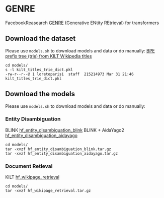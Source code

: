 # GENRE
FacebookReasearch [GENRE](https://github.com/facebookresearch/GENRE/tree/main/examples_genre) (Generative ENtity REtrieval) for transformers


## Download the dataset
Please use `models.sh` to download models and data or do manually:
[BPE prefix tree (trie) from KILT Wikipedia titles](http://dl.fbaipublicfiles.com/GENRE/kilt_titles_trie_dict.pkl)
```
cd models/
s -l kilt_titles_trie_dict.pkl 
-rw-r--r--@ 1 loretoparisi  staff  215214973 Mar 31 21:46 kilt_titles_trie_dict.pkl
```

## Download the models
Please use `models.sh` to download models and data or do manually:

### Entity Disambiguation
BLINK	[hf_entity_disambiguation_blink](http://dl.fbaipublicfiles.com/GENRE/hf_entity_disambiguation_blink.tar.gz)
BLINK + AidaYago2	[hf_entity_disambiguation_aidayago](http://dl.fbaipublicfiles.com/GENRE/hf_entity_disambiguation_aidayago.tar.gz)

```
cd models/
tar -xvzf hf_entity_disambiguation_blink.tar.gz
tar -xvzf hf_entity_disambiguation_aidayago.tar.gz
```

### Document Retieval
KILT [hf_wikipage_retrieval](http://dl.fbaipublicfiles.com/GENRE/hf_wikipage_retrieval.tar.gz)
```
cd models/
tar -xvzf hf_wikipage_retrieval.tar.gz
```